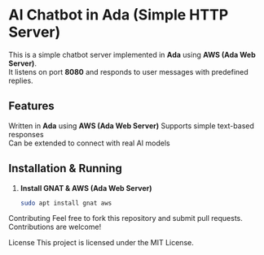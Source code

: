 # AI Chatbot in Ada (Simple HTTP Server)

This is a simple chatbot server implemented in **Ada** using **AWS (Ada Web Server)**.  
It listens on port **8080** and responds to user messages with predefined replies.

## Features
Written in **Ada** using **AWS (Ada Web Server)** 
 Supports simple text-based responses  
 Can be extended to connect with real AI models  

## Installation & Running
1. **Install GNAT & AWS (Ada Web Server)**
   ```bash
   sudo apt install gnat aws
Contributing
Feel free to fork this repository and submit pull requests. Contributions are welcome!

License
This project is licensed under the MIT License.
